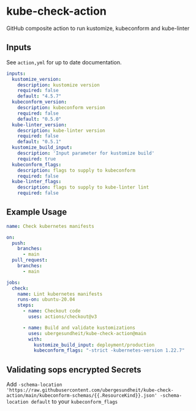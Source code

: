 # kube-check-action

GitHub composite action to run kustomize, kubeconform and kube-linter

## Inputs

See `action,yml` for up to date documentation.

```yaml
inputs:
  kustomize_version:
    description: kustomize version
    required: false
    default: "4.5.7"
  kubeconform_version:
    description: kubeconform version
    required: false
    default: "0.5.0"
  kube-linter_version:
    description: kube-linter version
    required: false
    default: "0.5.1"
  kustomize_build_input:
    description: 'Input parameter for kustomize build'
    required: true
  kubeconform_flags:
    description: flags to supply to kubeconform
    required: false
  kube-linter_flags:
    description: flags to supply to kube-linter lint
    required: false
```

## Example Usage

```yaml
name: Check kubernetes manifests

on:
  push:
    branches:
      - main
  pull_request:
    branches:
      - main

jobs:
  check:
    name: Lint kubernetes manifests
    runs-on: ubuntu-20.04
    steps:
      - name: Checkout code
        uses: actions/checkout@v3

      - name: Build and validate kustomizations
        uses: ubergesundheit/kube-check-action@main
        with:
          kustomize_build_input: deployment/production
          kubeconform_flags: "-strict -kubernetes-version 1.22.7"
```

## Validating sops encrypted Secrets

Add `-schema-location 'https://raw.githubusercontent.com/ubergesundheit/kube-check-action/main/kubeconform-schemas/{{.ResourceKind}}.json' -schema-location default` to your `kubeconform_flags`
